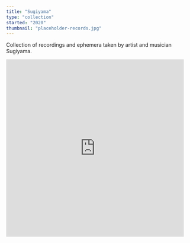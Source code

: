 ```yaml
---
title: "Sugiyama"
type: "collection"
started: "2020"
thumbnail: "placeholder-records.jpg"
---
```


Collection of recordings and ephemera taken by artist and musician Sugiyama.

<iframe src="https://giphy.com/embed/lXiRosrVceqxovwzu" width="480" height="480" frameBorder="0" class="giphy-embed" allowFullScreen></iframe><p>